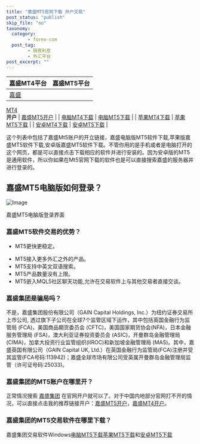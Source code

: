 ```yaml
---
title: "嘉盛MT5官网下载 开户交易"
post_status: "publish"
skip_file: "no"
taxonomy:
  category:
        - forex-com
  post_tag:
        - 隔夜利息
        - 外汇平台
post_excerpt: ""
---
```

| 嘉盛MT4平台 | 嘉盛MT5平台 |
| :--- | :--- |
| [嘉盛](https://application.denglupingtai.com/cn-meta/step/1?ibcode=JIAWMT)  
 [MT4](https://download.mql5.com/cdn/web/metaquotes.software.corp/mt4/metatrader4.apk)  
 **开户** | [嘉盛MT5开户](https://application.denglupingtai.com/cn-mt5-partner/step/1?ibcode=JIAWMT5) |
| [电脑MT4下载](https://download.mql5.com/cdn/web/8536/mt4/forexcomglobalcn4setup.exe) | [电脑MT5下载](https://download.mql5.com/cdn/web/13702/mt5/forexcomglobalcn5setup.exe) |
| [苹果MT4下载](https://itunes.apple.com/cn/app/metatrader-4/id496212596?mt=8) | [苹果MT5下载](https://itunes.apple.com/cn/app/metatrader-5-forex-stocks/id413251709) |
| [安卓MT4下载](https://download.mql5.com/cdn/web/metaquotes.software.corp/mt4/metatrader4.apk) | [安卓MT5下载](https://download.mql5.com/cdn/web/metaquotes.software.corp/mt5/metatrader5.apk) |

这个列表中包括了嘉盛Mt5账户的开立链接，嘉盛电脑版MT5软件下载,苹果版嘉盛MT5软件下载,安卓版嘉盛MT5软件下载。不管你用的是手机或者是电脑打开的这个网页，都是可以直接点击下载相应的软件并进行安装的。因为安卓版的MT5是通用软件，所以你如果在Mt5官网下载的软件也是可以直接搜索嘉盛的服务器并进行登录的。

## 嘉盛MT5电脑版如何登录？

![Image](https://cdn.fendou.la/tuoss/forex-mt4.png)

嘉盛MT5电脑版登录界面

### 嘉盛MT5软件交易的优势？

* MT5更快更稳定。
- MT5接入更多外汇之外的产品。
- MT5支持中英文双语搜索。
- MT5产品数量没有上限。
- MT5嵌入MQL5社区聊天功能,允许在交易软件上与其他交易者直接交谈。

### 嘉盛集团是骗局吗？

不是，嘉盛集团股份有限公司（GAIN Capital Holdings, Inc.）为纽约证券交易所上市公司, 透过旗下子公司在全球7个监管区域下运作，其中包括英国金融行为监管局 (FCA)，美国商品期货委员会 (CFTC)，美国国家期货协会(NFA)，日本金融服务管理局 (FSA)，澳大利亚证券投资委员会 (ASIC)，开曼群岛金融管理局 (CIMA)，加拿大投资行业监管组织(IIROC)和新加坡金融管理局 (MAS)。其中，嘉盛英国有限公司（GAIN Capital UK, Ltd.）在英国金融行为监管局(FCA)注册并受其监管(FCA号码:113942)；嘉盛全球市场有限公司受英属开曼群岛金融管理局监管（许可证号码:25033)。

### 嘉盛集团的MT5账户在哪里开？

正常情况搜索 [嘉盛集团](https://www.ssgg.net/go/forexcom) 在官网开户就可以了。对于中国内地部分官网打不开的情况，可以直接点击我的推荐链接开户：[嘉盛MT5开户](https://application.denglupingtai.com/cn-mt5-partner/step/1?ibcode=JIAWMT5)，[嘉盛MT4开户](https://www.ssgg.net/go/forexcom)。

### 嘉盛集团的MT5交易软件在哪里下载？

嘉盛集团交易软件Windows[电脑MT5下载](https://download.mql5.com/cdn/web/first.prudential.markets/mt5/fpmarkets5setup.exe)[苹果MT5下载](https://itunes.apple.com/cn/app/metatrader-5-forex-stocks/id413251709)和[安卓MT5下载](https://download.mql5.com/cdn/web/metaquotes.software.corp/mt5/metatrader5.apk)